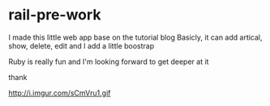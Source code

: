 # rail-pre-work
I made this little web app base on the tutorial blog 
Basicly, it can add artical, show, delete, edit and I add a little boostrap

Ruby is really fun and I'm looking forward to get deeper at it

thank

http://i.imgur.com/sCmVru1.gif
